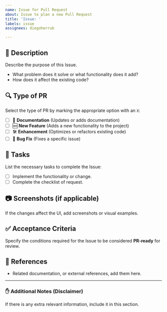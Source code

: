 ```yaml
---
name: Issue for Pull Request
about: Issue to plan a new Pull Request
title: 'Issue: '
labels: issue
assignees: diegoherrub

---
```


## 📝 Description
Describe the purpose of this Issue.
- What problem does it solve or what functionality does it add?
- How does it affect the existing code?

## 🔍 Type of PR
Select the type of PR by marking the appropriate option with an `X`:
- [ ] 📖 **Documentation** (Updates or adds documentation)
- [ ] 🆕 **New Feature** (Adds a new functionality to the project)
- [ ] 🛠 **Enhancement** (Optimizes or refactors existing code)
- [ ] 🐞 **Bug Fix** (Fixes a specific issue)

## 📌 Tasks
List the necessary tasks to complete the Issue:
- [ ] Implement the functionality or change.
- [ ] Complete the checklist of request.

## 📷 Screenshots (if applicable)
If the changes affect the UI, add screenshots or visual examples.

## ✅ Acceptance Criteria
Specify the conditions required for the Issue to be considered **PR-ready** for review.

## 🔗 References
- Related documentation, or external references, add them here.

---

### ✋ Additional Notes (Disclaimer)
If there is any extra relevant information, include it in this section.
